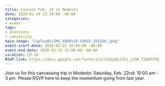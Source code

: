 ```yaml
---
title: Canvass Feb. 22 in Modesto
date: 2020-01-28 21:10:00 -08:00
categories:
- event
tags:
- elections
- canvassing
main-image: "/uploads/IMG_4006%20-%20V2-15515b.jpeg"
event-start-date: 2020-02-22 10:00:00 -08:00
event-end-date: 2020-02-22 15:00:00 -08:00
Location: CD-10
RSVP-link: https://docs.google.com/forms/d/e/1FAIpQLSfDz_jJQK_I1EOFFOQiw1sUHUwUO3f3CwZg3TiSECrsf-tvOg/viewform
---
```


Join us for this canvassing trip in Modesto: Saturday, Feb. 22nd:  10:00 am - 3 pm.  Please RSVP here to keep the momentum going from last year. 